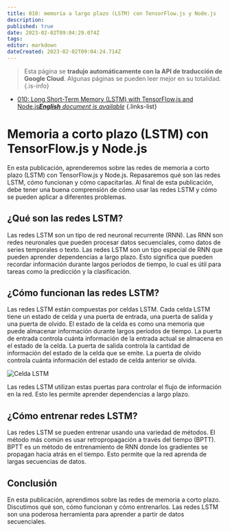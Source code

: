 ```yaml
---
title: 010: memoria a largo plazo (LSTM) con TensorFlow.js y Node.js
description: 
published: true
date: 2023-02-02T09:04:29.074Z
tags: 
editor: markdown
dateCreated: 2023-02-02T09:04:24.714Z
---
```


> Esta página se **tradujo automáticamente con la API de traducción de Google Cloud**.
Algunas páginas se pueden leer mejor en su totalidad.{.is-info}



- [010: Long Short-Term Memory (LSTM) with TensorFlow.js and Node.js***English** document is available*](/en/Knowledge-base/TensorFlow-js/Learning/010-long-short-term-memory-lstm-with-tensorflow-js-and-node-js)
{.links-list}


# Memoria a corto plazo (LSTM) con TensorFlow.js y Node.js

En esta publicación, aprenderemos sobre las redes de memoria a corto plazo (LSTM) con TensorFlow.js y Node.js. Repasaremos qué son las redes LSTM, cómo funcionan y cómo capacitarlas. Al final de esta publicación, debe tener una buena comprensión de cómo usar las redes LSTM y cómo se pueden aplicar a diferentes problemas.

## ¿Qué son las redes LSTM?

Las redes LSTM son un tipo de red neuronal recurrente (RNN). Las RNN son redes neuronales que pueden procesar datos secuenciales, como datos de series temporales o texto. Las redes LSTM son un tipo especial de RNN que pueden aprender dependencias a largo plazo. Esto significa que pueden recordar información durante largos períodos de tiempo, lo cual es útil para tareas como la predicción y la clasificación.

## ¿Cómo funcionan las redes LSTM?

Las redes LSTM están compuestas por celdas LSTM. Cada celda LSTM tiene un estado de celda y una puerta de entrada, una puerta de salida y una puerta de olvido. El estado de la celda es como una memoria que puede almacenar información durante largos períodos de tiempo. La puerta de entrada controla cuánta información de la entrada actual se almacena en el estado de la celda. La puerta de salida controla la cantidad de información del estado de la celda que se emite. La puerta de olvido controla cuánta información del estado de celda anterior se olvida.

![Celda LSTM](https://raw.githubusercontent.com/tensorflow/tfjs-layers/master/resources/lstm_cell.png)

Las redes LSTM utilizan estas puertas para controlar el flujo de información en la red. Esto les permite aprender dependencias a largo plazo.

## ¿Cómo entrenar redes LSTM?

Las redes LSTM se pueden entrenar usando una variedad de métodos. El método más común es usar retropropagación a través del tiempo (BPTT). BPTT es un método de entrenamiento de RNN donde los gradientes se propagan hacia atrás en el tiempo. Esto permite que la red aprenda de largas secuencias de datos.

## Conclusión

En esta publicación, aprendimos sobre las redes de memoria a corto plazo. Discutimos qué son, cómo funcionan y cómo entrenarlos. Las redes LSTM son una poderosa herramienta para aprender a partir de datos secuenciales.